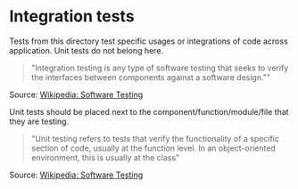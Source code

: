 # Integration tests

Tests from this directory test specific usages or integrations of code across application. Unit tests do not belong here.

> "Integration testing is any type of software testing that seeks to verify the interfaces between components against a software design.""

Source: [Wikipedia: Software Testing](https://en.wikipedia.org/wiki/Software_testing#Integration_testing)

Unit tests should be placed next to the component/function/module/file that they are testing.

> "Unit testing refers to tests that verify the functionality of a specific section of code, usually at the function level. In an object-oriented environment, this is usually at the class"

Source: [Wikipedia: Software Testing](https://en.wikipedia.org/wiki/Software_testing#Integration_testing)
